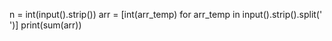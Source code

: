 n = int(input().strip())
arr = [int(arr_temp) for arr_temp in input().strip().split(' ')]
print(sum(arr))



